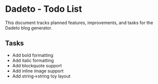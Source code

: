 # Dadeto - Todo List

This document tracks planned features, improvements, and tasks for the Dadeto blog generator.

## Tasks

- Add bold formatting
- Add italic formatting
- Add blockquote support
- Add inline image support
- Add string->string toy layout